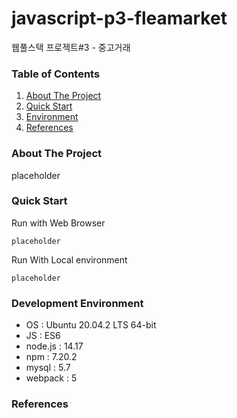 # javascript-p3-fleamarket
웹풀스택 프로젝트#3 - 중고거래

### Table of Contents

1. [About The Project](#about-the-project)
2. [Quick Start](#quick-Start)
3. [Environment](#development-environment)
5. [References](#references)


### About The Project

placeholder



### Quick Start
Run with Web Browser
```
placeholder
```

Run With Local environment
```
placeholder
```



### Development Environment

- OS : Ubuntu 20.04.2 LTS 64-bit
- JS : ES6
- node.js : 14.17
- npm : 7.20.2
- mysql : 5.7
- webpack : 5


### References
